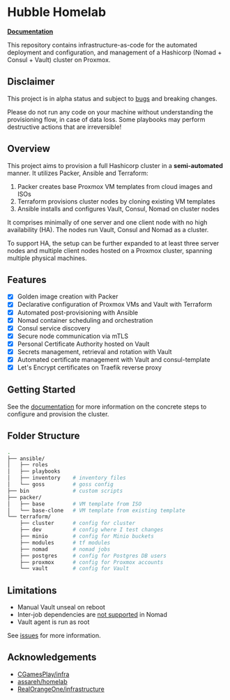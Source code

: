 # Hubble Homelab

**[Documentation](https://kencx.github.io/homelab)**

This repository contains infrastructure-as-code for the automated deployment and
configuration, and management of a Hashicorp (Nomad + Consul + Vault) cluster on
Proxmox.

## Disclaimer

This project is in alpha status and subject to
[bugs](https://kencx.github.io/homelab/references/issues) and breaking changes.

Please do not run any code on your machine without understanding the
provisioning flow, in case of data loss. Some playbooks may perform destructive
actions that are irreversible!

## Overview

This project aims to provision a full Hashicorp cluster in a **semi-automated**
manner. It utilizes Packer, Ansible and Terraform:

1. Packer creates base Proxmox VM templates from cloud images and ISOs
2. Terraform provisions cluster nodes by cloning existing VM templates
3. Ansible installs and configures Vault, Consul, Nomad on cluster nodes

It comprises minimally of one server and one client node with no high
availability (HA). The nodes run Vault, Consul and Nomad as a cluster.

To support HA, the setup can be further expanded to at least three server nodes
and multiple client nodes hosted on a Proxmox cluster, spanning multiple
physical machines.

## Features

- [x] Golden image creation with Packer
- [x] Declarative configuration of Proxmox VMs and Vault with Terraform
- [x] Automated post-provisioning with Ansible
- [x] Nomad container scheduling and orchestration
- [x] Consul service discovery
- [x] Secure node communication via mTLS
- [x] Personal Certificate Authority hosted on Vault
- [x] Secrets management, retrieval and rotation with Vault
- [x] Automated certificate management with Vault and consul-template
- [x] Let's Encrypt certificates on Traefik reverse proxy

## Getting Started

See the [documentation](https://kencx.github.io/homelab/getting_started) for more
information on the concrete steps to configure and provision the cluster.

## Folder Structure

```bash
.
├── ansible/
│   ├── roles
│   ├── playbooks
│   ├── inventory    # inventory files
│   └── goss         # goss config
├── bin              # custom scripts
├── packer/
│   ├── base         # VM template from ISO
│   └── base-clone   # VM template from existing template
└── terraform/
    ├── cluster      # config for cluster
    ├── dev          # config where I test changes
    ├── minio        # config for Minio buckets
    ├── modules      # tf modules
    ├── nomad        # nomad jobs
    ├── postgres     # config for Postgres DB users
    ├── proxmox      # config for Proxmox accounts
    └── vault        # config for Vault
```

## Limitations

- Manual Vault unseal on reboot
- Inter-job dependencies are [not supported](https://github.com/hashicorp/nomad/issues/545) in Nomad
- Vault agent is run as root

See [issues]() for more information.

## Acknowledgements

- [CGamesPlay/infra](https://github.com/CGamesPlay/infra)
- [assareh/homelab](https://github.com/assareh/home-lab)
- [RealOrangeOne/infrastructure](https://github.com/RealOrangeOne/infrastructure)
